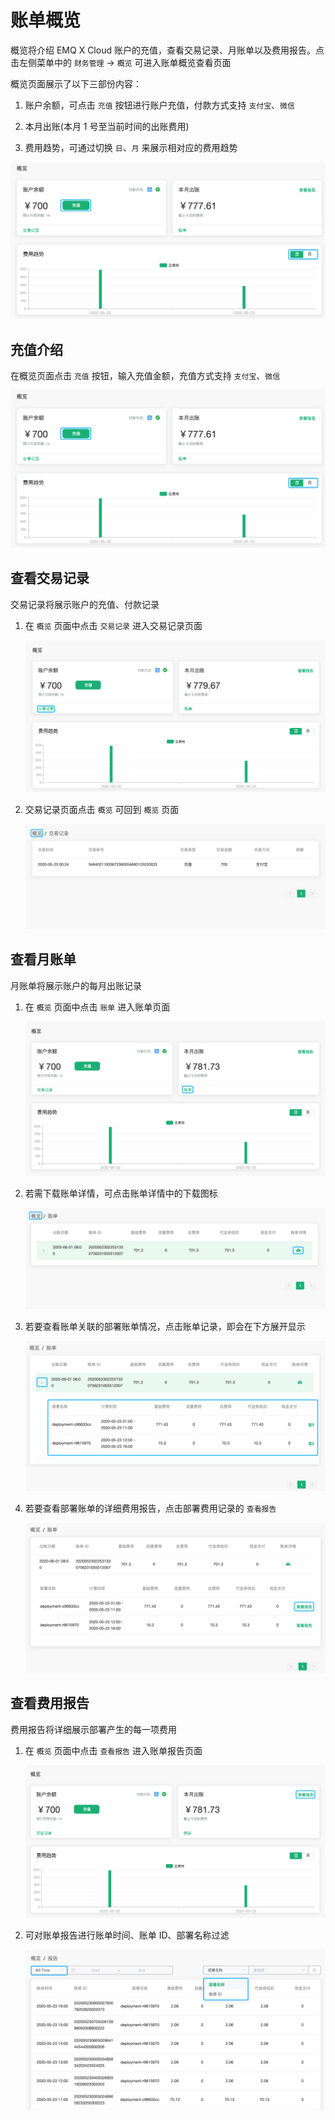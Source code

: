 # 账单概览

概览将介绍 EMQ X Cloud 账户的充值，查看交易记录、月账单以及费用报告。点击左侧菜单中的 `财务管理` -> `概览` 可进入账单概览查看页面

概览页面展示了以下三部份内容：

1. 账户余额，可点击 `充值` 按钮进行账户充值，付款方式支持 `支付宝`、`微信`

2. 本月出账(本月 1 号至当前时间的出账费用)

3. 费用趋势，可通过切换 `日`、`月` 来展示相对应的费用趋势

![overview](./_assets/overview.png)



## 充值介绍

在概览页面点击 `充值` 按钮，输入充值金额，充值方式支持 `支付宝`、`微信`

![overview](./_assets/overview.png)



## 查看交易记录

交易记录将展示账户的充值、付款记录

1. 在 `概览` 页面中点击 `交易记录` 进入交易记录页面

   ![transactions](./_assets/transactions.png)

2. 交易记录页面点击 `概览` 可回到 `概览` 页面

   ![transactions-list](./_assets/transactions-list.png)



## 查看月账单

月账单将展示账户的每月出账记录

1. 在 `概览` 页面中点击 `账单` 进入账单页面

   ![bills](./_assets/bills.png)

2. 若需下载账单详情，可点击账单详情中的下载图标

   ![bills-download](./_assets/bills-download.png)

3. 若要查看账单关联的部署账单情况，点击账单记录，即会在下方展开显示

   ![bills-details](./_assets/bills-details.png)

4. 若要查看部署账单的详细费用报告，点击部署费用记录的 `查看报告` 

   ![bills-report](./_assets/bills-report.png)



## 查看费用报告

费用报告将详细展示部署产生的每一项费用

1. 在 `概览` 页面中点击 `查看报告` 进入账单报告页面

   ![report](./_assets/report.png)

2. 可对账单报告进行账单时间、账单 ID、部署名称过滤

   ![report-filter](./_assets/report-filter.png)

